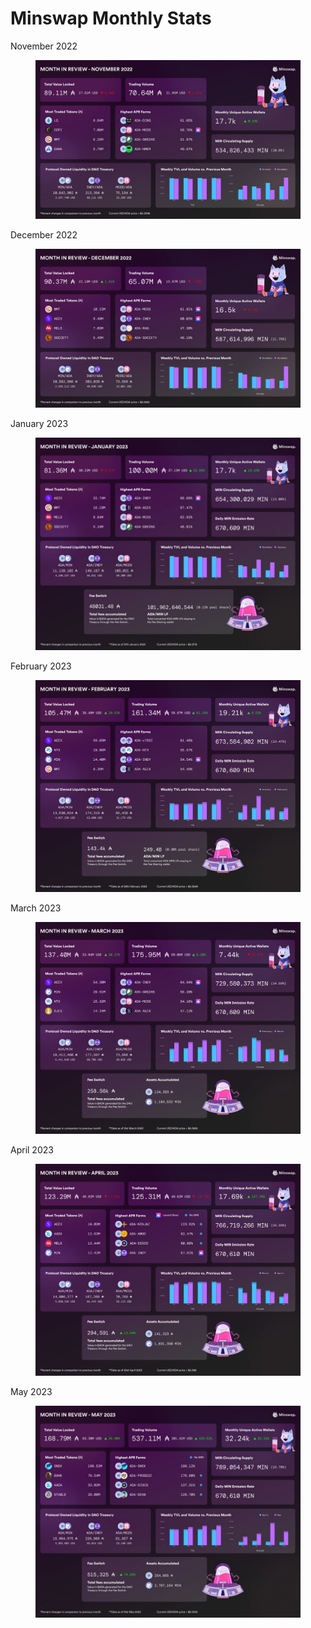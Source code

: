 # Minswap Monthly Stats

November 2022

<figure><img src="../../.gitbook/assets/Monthly Stats - November 2022.jfif" alt=""><figcaption></figcaption></figure>

December 2022

<figure><img src="../../.gitbook/assets/Monthly Stats - December 2022.jfif" alt=""><figcaption></figcaption></figure>

January 2023

<figure><img src="../../.gitbook/assets/Fn0GwPwXwAIcaC6.jfif" alt=""><figcaption></figcaption></figure>

February 2023

<figure><img src="../../.gitbook/assets/February stats.jpg" alt=""><figcaption></figcaption></figure>

March 2023

<figure><img src="../../.gitbook/assets/FskTgyxXsAIYZYM.jpg" alt=""><figcaption></figcaption></figure>

April 2023

<figure><img src="../../.gitbook/assets/FvDQcHwWIAI9Qi4.jpg" alt=""><figcaption></figcaption></figure>

May 2023

<figure><img src="../../.gitbook/assets/may monthly stats.jpg" alt=""><figcaption></figcaption></figure>
